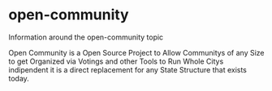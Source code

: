 # open-community
Information around the open-community topic

Open Community is a Open Source Project to Allow Communitys of any Size to get Organized via Votings and other Tools to Run Whole Citys indipendent it is a direct replacement for any State Structure that exists today.
